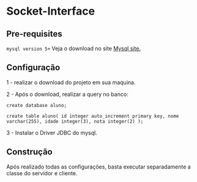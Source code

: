 # Socket-Interface

## Pre-requisites

`mysql version 5+` Veja o download no site [Mysql site.](https://dev.mysql.com/downloads/repo/apt/)


## Configuração

1 - realizar o download do projeto em sua maquina.

2 - Após o download, realizar a query no banco:

`create database aluno;`

`create table aluno(
	id integer auto_increment primary key,
    nome varchar(255),
    idade integer(3),
    nota integer(2)
);`

3 - Instalar o Driver JDBC do mysql.

## Construção

Após realizado todas as configurações, basta executar separadamente a classe do servidor e cliente.
